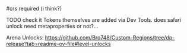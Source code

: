 #crs required (i think?)

TODO check it
Tokens themselves are added via Dev Tools.
does safari unlock need metaproperties or not?...

Arena Unlocks:
https://github.com/Bro748/Custom-Regions/tree/dp-release?tab=readme-ov-file#level-unlocks